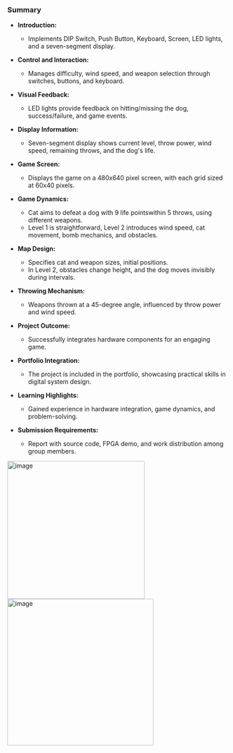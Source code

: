 
### Summary
- **Introduction:**
  - Implements DIP Switch, Push Button, Keyboard, Screen, LED lights, and a seven-segment display.

- **Control and Interaction:**
  - Manages difficulty, wind speed, and weapon selection through switches, buttons, and keyboard.

- **Visual Feedback:**
  - LED lights provide feedback on hitting/missing the dog, success/failure, and game events.

- **Display Information:**
  - Seven-segment display shows current level, throw power, wind speed, remaining throws, and the dog's life.

- **Game Screen:**
  - Displays the game on a 480x640 pixel screen, with each grid sized at 60x40 pixels.

- **Game Dynamics:**
  - Cat aims to defeat a dog with 9 life pointswithin 5 throws, using different weapons.
  - Level 1 is straightforward, Level 2 introduces wind speed, cat movement, bomb mechanics, and obstacles.

- **Map Design:**
  - Specifies cat and weapon sizes, initial positions.
  - In Level 2, obstacles change height, and the dog moves invisibly during intervals.

- **Throwing Mechanism:**
  - Weapons thrown at a 45-degree angle, influenced by throw power and wind speed.

- **Project Outcome:**
  - Successfully integrates hardware components for an engaging game.

- **Portfolio Integration:**
  - The project is included in the portfolio, showcasing practical skills in digital system design.

- **Learning Highlights:**
  - Gained experience in hardware integration, game dynamics, and problem-solving.

- **Submission Requirements:**
  - Report with source code, FPGA demo, and work distribution among group members.

<img width="313" alt="image" src="https://github.com/Daxting/Digital-System-Design/assets/124947223/d0d0712e-6fed-4135-9c97-b87eabb21be9">
<img width="333" alt="image" src="https://github.com/Daxting/Digital-System-Design/assets/124947223/40b9f890-a1d7-45e7-8af2-1c25e99b41d3">

